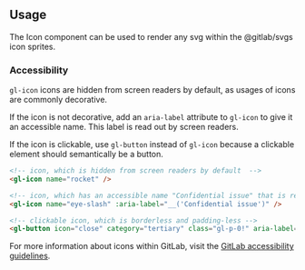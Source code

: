 ## Usage

The Icon component can be used to render any svg within the @gitlab/svgs icon sprites.

### Accessibility

`gl-icon` icons are hidden from screen readers by default, as usages of icons are commonly decorative.

If the icon is not decorative, add an `aria-label` attribute to `gl-icon` to give it an accessible name.
This label is read out by screen readers.

If the icon is clickable, use `gl-button` instead of `gl-icon` because a clickable element should semantically be a button.

```html
<!-- icon, which is hidden from screen readers by default  -->
<gl-icon name="rocket" />

<!-- icon, which has an accessible name "Confidential issue" that is read out by screen readers -->
<gl-icon name="eye-slash" :aria-label="__('Confidential issue')" />

<!-- clickable icon, which is borderless and padding-less -->
<gl-button icon="close" category="tertiary" class="gl-p-0!" aria-label="Close" />
```

For more information about icons within GitLab, visit the [GitLab accessibility guidelines](https://docs.gitlab.com/ee/development/fe_guide/accessibility#icons).
